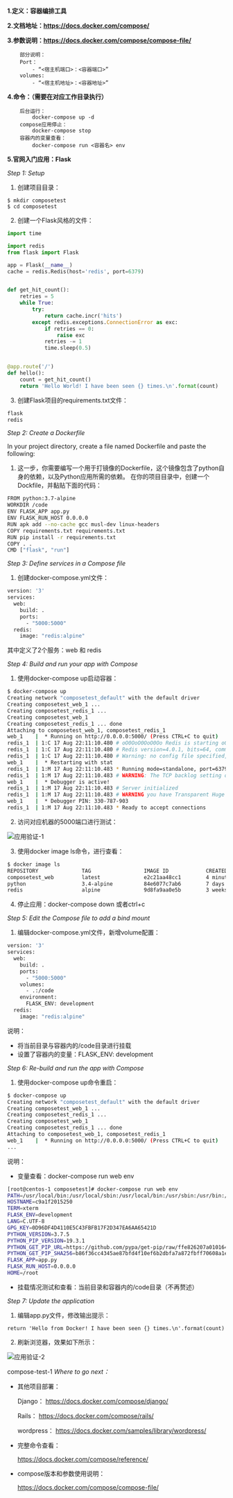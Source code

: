 **1.定义：容器编排工具**

**2.文档地址：https://docs.docker.com/compose/**

**3.参数说明：https://docs.docker.com/compose/compose-file/**

```
    部分说明：
    Port：
        - “<宿主机端口>：<容器端口>”
    volumes:
        - “<宿主机地址>：<容器地址>”

```
         
**4.命令：（需要在对应工作目录执行）**
``` 
    后台运行：
        docker-compose up -d
    compose应用停止：
        docker-compose stop
    容器内的变量查看：
        docker-compose run <容器名> env
```
   
**5.官网入门应用：Flask**

*Step 1: Setup*

1. 创建项目目录：
```
$ mkdir composetest
$ cd composetest

```
2. 创建一个Flask风格的文件：
```python
import time

import redis
from flask import Flask

app = Flask(__name__)
cache = redis.Redis(host='redis', port=6379)


def get_hit_count():
    retries = 5
    while True:
        try:
            return cache.incr('hits')
        except redis.exceptions.ConnectionError as exc:
            if retries == 0:
                raise exc
            retries -= 1
            time.sleep(0.5)


@app.route('/')
def hello():
    count = get_hit_count()
    return 'Hello World! I have been seen {} times.\n'.format(count)
```

3. 创建Flask项目的requirements.txt文件：
```txt
flask
redis
```

*Step 2: Create a Dockerfile*

In your project directory, create a file named Dockerfile and paste the following:
1. 这一步，你需要编写一个用于打镜像的Dockerfile，这个镜像包含了python自身的依赖，以及Python应用所需的依赖。
在你的项目目录中，创建一个Dockfile，并黏贴下面的代码：
```bash
FROM python:3.7-alpine
WORKDIR /code
ENV FLASK_APP app.py
ENV FLASK_RUN_HOST 0.0.0.0
RUN apk add --no-cache gcc musl-dev linux-headers
COPY requirements.txt requirements.txt
RUN pip install -r requirements.txt
COPY . .
CMD ["flask", "run"]
```
*Step 3: Define services in a Compose file*

1. 创建docker-compose.yml文件：
```bash
version: '3'
services:
  web:
    build: .
    ports:
      - "5000:5000"
  redis:
    image: "redis:alpine"
```
其中定义了2个服务：web 和 redis

*Step 4: Build and run your app with Compose*
1. 使用docker-compose up启动容器：
```bash
$ docker-compose up
Creating network "composetest_default" with the default driver
Creating composetest_web_1 ...
Creating composetest_redis_1 ...
Creating composetest_web_1
Creating composetest_redis_1 ... done
Attaching to composetest_web_1, composetest_redis_1
web_1    |  * Running on http://0.0.0.0:5000/ (Press CTRL+C to quit)
redis_1  | 1:C 17 Aug 22:11:10.480 # oO0OoO0OoO0Oo Redis is starting oO0OoO0OoO0Oo
redis_1  | 1:C 17 Aug 22:11:10.480 # Redis version=4.0.1, bits=64, commit=00000000, modified=0, pid=1, just started
redis_1  | 1:C 17 Aug 22:11:10.480 # Warning: no config file specified, using the default config. In order to specify a config file use redis-server /path/to/redis.conf
web_1    |  * Restarting with stat
redis_1  | 1:M 17 Aug 22:11:10.483 * Running mode=standalone, port=6379.
redis_1  | 1:M 17 Aug 22:11:10.483 # WARNING: The TCP backlog setting of 511 cannot be enforced because /proc/sys/net/core/somaxconn is set to the lower value of 128.
web_1    |  * Debugger is active!
redis_1  | 1:M 17 Aug 22:11:10.483 # Server initialized
redis_1  | 1:M 17 Aug 22:11:10.483 # WARNING you have Transparent Huge Pages (THP) support enabled in your kernel. This will create latency and memory usage issues with Redis. To fix this issue run the command 'echo never > /sys/kernel/mm/transparent_hugepage/enabled' as root, and add it to your /etc/rc.local in order to retain the setting after a reboot. Redis must be restarted after THP is disabled.
web_1    |  * Debugger PIN: 330-787-903
redis_1  | 1:M 17 Aug 22:11:10.483 * Ready to accept connections
```
2. 访问对应机器的5000端口进行测试：

![应用验证-1](https://github.com/Aaron1989/CloudNativeNotes/blob/master/Docker/3.Docker%20Compose%E5%9F%BA%E7%A1%80%E5%BA%94%E7%94%A8/compose-test-1.png)


3. 使用docker image ls命令，进行查看：
```bash
$ docker image ls
REPOSITORY              TAG                 IMAGE ID            CREATED             SIZE
composetest_web         latest              e2c21aa48cc1        4 minutes ago       93.8MB
python                  3.4-alpine          84e6077c7ab6        7 days ago          82.5MB
redis                   alpine              9d8fa9aa0e5b        3 weeks ago         27.5MB
```
4. 停止应用：docker-compose down 或者ctrl+c

*Step 5: Edit the Compose file to add a bind mount*
1. 编辑docker-compose.yml文件，新增volume配置：
```bash
version: '3'
services:
  web:
    build: .
    ports:
      - "5000:5000"
    volumes:
      - .:/code
    environment:
      FLASK_ENV: development
  redis:
    image: "redis:alpine"
```
说明：
*  将当前目录与容器内的/code目录进行挂载
*  设置了容器内的变量：FLASK_ENV: development

*Step 6: Re-build and run the app with Compose*
1. 使用docker-compose up命令重启：
```bash
$ docker-compose up
Creating network "composetest_default" with the default driver
Creating composetest_web_1 ...
Creating composetest_redis_1 ...
Creating composetest_web_1
Creating composetest_redis_1 ... done
Attaching to composetest_web_1, composetest_redis_1
web_1    |  * Running on http://0.0.0.0:5000/ (Press CTRL+C to quit)
...
```
说明：
* 变量查看：docker-compose run web env
```bash
[root@centos-1 composetest]# docker-compose run web env
PATH=/usr/local/bin:/usr/local/sbin:/usr/local/bin:/usr/sbin:/usr/bin:/sbin:/bin
HOSTNAME=c9a1f2015250
TERM=xterm
FLASK_ENV=development
LANG=C.UTF-8
GPG_KEY=0D96DF4D4110E5C43FBFB17F2D347EA6AA65421D
PYTHON_VERSION=3.7.5
PYTHON_PIP_VERSION=19.3.1
PYTHON_GET_PIP_URL=https://github.com/pypa/get-pip/raw/ffe826207a010164265d9cc807978e3604d18ca0/get-pip.py
PYTHON_GET_PIP_SHA256=b86f36cc4345ae87bfd4f10ef6b2dbfa7a872fbff70608a1e43944d283fd0eee
FLASK_APP=app.py
FLASK_RUN_HOST=0.0.0.0
HOME=/root

```
* 挂载情况测试和查看：当前目录和容器内的/code目录（不再赘述）

*Step 7: Update the application*
1. 编辑app.py文件，修改输出提示：
```text
return 'Hello from Docker! I have been seen {} times.\n'.format(count)
```

2. 刷新浏览器，效果如下所示：

![应用验证-2](https://github.com/Aaron1989/CloudNativeNotes/blob/master/Docker/3.Docker%20Compose%E5%9F%BA%E7%A1%80%E5%BA%94%E7%94%A8/compose-test-2.png)

compose-test-1
*Where to go next：*
* 其他项目部署：
    
    Django： https://docs.docker.com/compose/django/
    
    Rails： https://docs.docker.com/compose/rails/
    
    wordpress： https://docs.docker.com/samples/library/wordpress/
    
* 完整命令查看：

    https://docs.docker.com/compose/reference/
    
* compose版本和参数使用说明：

    https://docs.docker.com/compose/compose-file/